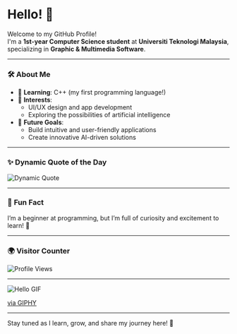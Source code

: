 # Hello! 👋  

Welcome to my GitHub Profile!  
I'm a **1st-year Computer Science student** at **Universiti Teknologi Malaysia**, specializing in **Graphic & Multimedia Software**.  

---

### 🛠️ **About Me**  
- 🌱 **Learning**: C++ (my first programming language!)  
- 🎨 **Interests**:  
  - UI/UX design and app development  
  - Exploring the possibilities of artificial intelligence  
- 🎯 **Future Goals**:  
  - Build intuitive and user-friendly applications  
  - Create innovative AI-driven solutions  

---

### ✨ **Dynamic Quote of the Day**  
![Dynamic Quote](https://quotes-github-readme.vercel.app/api?type=horizontal&theme=radical)  

---

### 🎉 **Fun Fact**  
I’m a beginner at programming, but I’m full of curiosity and excitement to learn! 🚀  

---

### 🌍 **Visitor Counter**  
![Profile Views](https://komarev.com/ghpvc/?username=wawasafiyyah&color=00d4d4&style=for-the-badge)

---

![Hello GIF](https://media.giphy.com/media/5AyrPKCGSgv2RsXnse/giphy.gif)  

[via GIPHY](https://giphy.com/gifs/helloall-love-muslim-woman-5AyrPKCGSgv2RsXnse) 

---

Stay tuned as I learn, grow, and share my journey here! 🚀
